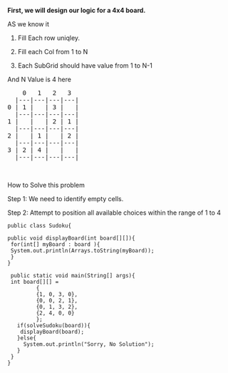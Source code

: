 
**First, we will design our logic for a 4x4 board.**

AS we know it 

1. Fill Each row uniqley.
   
2. Fill each Col from 1 to N
   
3. Each SubGrid should have value from 1 to N-1

And N Value is 4 here 

<PRE>
    0   1   2   3
  |---|---|---|---|
0 | 1 |   | 3 |   |
  |---|---|---|---|
1 |   |   | 2 | 1 |
  |---|---|---|---|
2 |   | 1 |   | 2 |
  |---|---|---|---|
3 | 2 | 4 |   |   |
  |---|---|---|---|

  </PRE>

  How to Solve this problem

 Step 1: We need to identify empty cells.
 
 Step 2: Attempt to position all available choices within the range of 1 to 4


```
public class Sudoku{

public void displayBoard(int board[][]){
 for(int[] myBoard : board ){
 System.out.println(Arrays.toString(myBoard));
 }
}

 public static void main(String[] args){
 int board[][] =
         {
         {1, 0, 3, 0},
         {0, 0, 2, 1},
         {0, 1, 3, 2},
         {2, 4, 0, 0}
         };
   if(solveSudoku(board)){
    displayBoard(board);
   }else{
     System.out.println("Sorry, No Solution");
   }
 }
}

```


 

 

 
